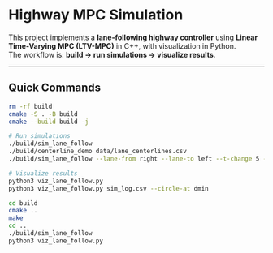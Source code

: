 # Highway MPC Simulation

This project implements a **lane-following highway controller** using **Linear Time-Varying MPC (LTV-MPC)** in C++, with visualization in Python.  
The workflow is: **build → run simulations → visualize results**.

---

## Quick Commands

```bash
rm -rf build
cmake -S . -B build
cmake --build build -j

# Run simulations
./build/sim_lane_follow
./build/centerline_demo data/lane_centerlines.csv
./build/sim_lane_follow --lane-from right --lane-to left --t-change 5 --T-change 4

# Visualize results
python3 viz_lane_follow.py
python3 viz_lane_follow.py sim_log.csv --circle-at dmin

cd build
cmake ..
make
cd ..
./build/sim_lane_follow
python3 viz_lane_follow.py